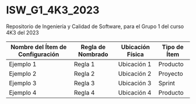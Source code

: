 # ISW_G1_4K3_2023
Repositorio de Ingeniería y Calidad de Software, para el Grupo 1 del curso 4K3 del 2023

| Nombre del Ítem de Configuración | Regla de Nombrado | Ubicación Física | Tipo de Ítem |
|----------------------------------|-------------------|------------------|--------------|
| Ejemplo 1                         | Regla 1           | Ubicación 1     | Producto     |
| Ejemplo 2                         | Regla 2           | Ubicación 2     | Proyecto     |
| Ejemplo 3                         | Regla 3           | Ubicación 3     | Sprint       |
| Ejemplo 4                         | Regla 4           | Ubicación 4     | Producto     |
